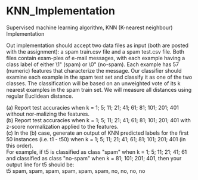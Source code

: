 # KNN_Implementation
Supervised machine learning algorithm, KNN (K-nearest neighbour) Implementation 

Out implementation should accept two data files as input (both are posted with the assignment): a spam train.csv file and a
spam test.csv file. Both files contain exam-ples of e-mail messages, with each example having a class label of either \1" (spam) or
\0" (no-spam). Each example has 57 (numeric) features that characterize the message. Our classifier should examine each example in the spam test set and classify it as one of the two classes. The classification will be based on an unweighted vote of its k nearest examples in the spam train set. We will measure all distances using regular Euclidean distance. <br />

(a) Report test accuracies when k = 1; 5; 11; 21; 41; 61; 81; 101; 201; 401 without nor-malizing the features.<br />
(b) Report test accuracies when k = 1; 5; 11; 21; 41; 61; 81; 101; 201; 401 with z-score normalization applied to the features.<br />
(c) In the (b) case, generate an output of KNN predicted labels for the first 50 instances (i.e. t1 - t50) when k = 1; 5; 11; 21; 41; 61; 81; 101; 201; 401 (in this order).<br />
For example, if t5 is classified as class "spam" when k = 1; 5; 11; 21; 41; 61 and classified as class "no-spam" when k = 81; 101; 201; 401, then your output line for t5 should be:<br />
t5 spam, spam, spam, spam, spam, spam, no, no, no, no
